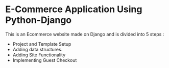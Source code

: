 # E-Commerce Application Using Python-Django

This is an Ecommerce website made on Django and is divided into 5 steps :
- Project and Template Setup
- Adding data structures.
- Adding Site Functionality
- Implementing Guest Checkout
